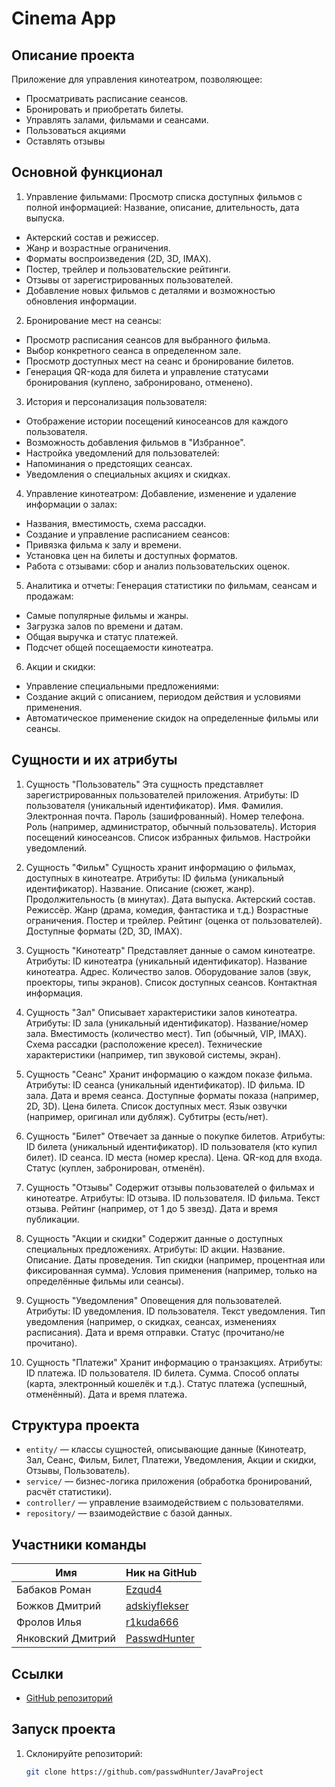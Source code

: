 # Cinema App

## Описание проекта
Приложение для управления кинотеатром, позволяющее:
- Просматривать расписание сеансов.
- Бронировать и приобретать билеты.
- Управлять залами, фильмами и сеансами.
- Пользоваться акциями
- Оставлять отзывы
  

## Основной функционал
1. Управление фильмами:
Просмотр списка доступных фильмов с полной информацией:
  Название, описание, длительность, дата выпуска.
- Актерский состав и режиссер.
- Жанр и возрастные ограничения.
- Форматы воспроизведения (2D, 3D, IMAX).
- Постер, трейлер и пользовательские рейтинги.
- Отзывы от зарегистрированных пользователей.
- Добавление новых фильмов с деталями и возможностью обновления информации.

2. Бронирование мест на сеансы:
- Просмотр расписания сеансов для выбранного фильма.
- Выбор конкретного сеанса в определенном зале.
- Просмотр доступных мест на сеанс и бронирование билетов.
- Генерация QR-кода для билета и управление статусами бронирования (куплено, забронировано, отменено).

3. История и персонализация пользователя:
- Отображение истории посещений киносеансов для каждого пользователя.
- Возможность добавления фильмов в "Избранное".
- Настройка уведомлений для пользователей:
- Напоминания о предстоящих сеансах.
- Уведомления о специальных акциях и скидках.

4. Управление кинотеатром:
Добавление, изменение и удаление информации о залах:
- Названия, вместимость, схема рассадки.
- Создание и управление расписанием сеансов:
- Привязка фильма к залу и времени.
- Установка цен на билеты и доступных форматов.
- Работа с отзывами: сбор и анализ пользовательских оценок.

5. Аналитика и отчеты:
Генерация статистики по фильмам, сеансам и продажам:
- Самые популярные фильмы и жанры.
- Загрузка залов по времени и датам.
- Общая выручка и статус платежей.
- Подсчет общей посещаемости кинотеатра.

6. Акции и скидки:
- Управление специальными предложениями:
- Создание акций с описанием, периодом действия и условиями применения.
- Автоматическое применение скидок на определенные фильмы или сеансы.

## Сущности и их атрибуты
1. Сущность "Пользователь"
Эта сущность представляет зарегистрированных пользователей приложения.
Атрибуты:
ID пользователя (уникальный идентификатор).
Имя.
Фамилия.
Электронная почта.
Пароль (зашифрованный).
Номер телефона.
Роль (например, администратор, обычный пользователь).
История посещений киносеансов.
Список избранных фильмов.
Настройки уведомлений.

2. Сущность "Фильм"
Сущность хранит информацию о фильмах, доступных в кинотеатре.
Атрибуты:
ID фильма (уникальный идентификатор).
Название.
Описание (сюжет, жанр).
Продолжительность (в минутах).
Дата выпуска.
Актерский состав.
Режиссёр.
Жанр (драма, комедия, фантастика и т.д.)
Возрастные ограничения.
Постер и трейлер.
Рейтинг (оценка от пользователей).
Доступные форматы (2D, 3D, IMAX).

3. Сущность "Кинотеатр"
Представляет данные о самом кинотеатре.
Атрибуты:
ID кинотеатра (уникальный идентификатор).
Название кинотеатра.
Адрес.
Количество залов.
Оборудование залов (звук, проекторы, типы экранов).
Список доступных сеансов.
Контактная информация.

4. Сущность "Зал"
Описывает характеристики залов кинотеатра.
Атрибуты:
ID зала (уникальный идентификатор).
Название/номер зала.
Вместимость (количество мест).
Тип (обычный, VIP, IMAX).
Схема рассадки (расположение кресел).
Технические характеристики (например, тип звуковой системы, экран).

5. Сущность "Сеанс"
Хранит информацию о каждом показе фильма.
Атрибуты:
ID сеанса (уникальный идентификатор).
ID фильма.
ID зала.
Дата и время сеанса.
Доступные форматы показа (например, 2D, 3D).
Цена билета.
Список доступных мест.
Язык озвучки (например, оригинал или дубляж).
Субтитры (есть/нет).

6. Сущность "Билет"
Отвечает за данные о покупке билетов.
Атрибуты:
ID билета (уникальный идентификатор).
ID пользователя (кто купил билет).
ID сеанса.
ID места (номер кресла).
Цена.
QR-код для входа.
Статус (куплен, забронирован, отменён).

7. Сущность "Отзывы"
Содержит отзывы пользователей о фильмах и кинотеатре.
Атрибуты:
ID отзыва.
ID пользователя.
ID фильма.
Текст отзыва.
Рейтинг (например, от 1 до 5 звезд).
Дата и время публикации.


8. Сущность "Акции и скидки"
Содержит данные о доступных специальных предложениях.
Атрибуты:
ID акции.
Название.
Описание.
Даты проведения.
Тип скидки (например, процентная или фиксированная сумма).
Условия применения (например, только на определённые фильмы или сеансы).

9. Сущность "Уведомления"
Оповещения для пользователей.
Атрибуты:
ID уведомления.
ID пользователя.
Текст уведомления.
Тип уведомления (например, о скидках, сеансах, изменениях расписания).
Дата и время отправки.
Статус (прочитано/не прочитано).

10. Сущность "Платежи"
Хранит информацию о транзакциях.
Атрибуты:
ID платежа.
ID пользователя.
ID билета.
Сумма.
Способ оплаты (карта, электронный кошелёк и т.д.).
Статус платежа (успешный, отменённый).
Дата и время платежа.

## Структура проекта
- `entity/` — классы сущностей, описывающие данные (Кинотеатр, Зал, Сеанс, Фильм, Билет, Платежи, Уведомления, Акции и скидки, Отзывы, Пользователь).
- `service/` — бизнес-логика приложения (обработка бронирований, расчёт статистики).
- `controller/` — управление взаимодействием с пользователями.
- `repository/` — взаимодействие с базой данных.

## Участники команды
| Имя                 |  Ник на GitHub                                   |
|---------------------|--------------------------------------------------|
| Бабаков Роман       | [Ezqud4](https://github.com/Ezqud4)              |
| Божков Дмитрий      | [adskiyflekser](https://github.com/adskiyflekser)|       
| Фролов Илья         | [r1kuda666](https://github.com/r1kuda666)        |
| Янковский Дмитрий   | [PasswdHunter](https://github.com/PasswdHunter)  |

## Ссылки
- [GitHub репозиторий](https://github.com/passwdHunter/JavaProject)

## Запуск проекта
1. Склонируйте репозиторий:
   ```bash
   git clone https://github.com/passwdHunter/JavaProject
   
